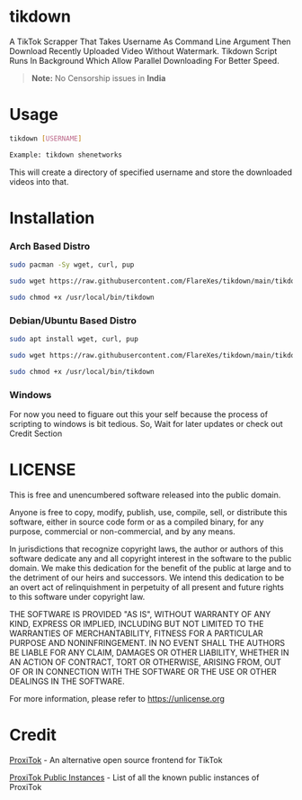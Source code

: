 # tikdown
A TikTok Scrapper That Takes Username As Command Line Argument Then Download Recently Uploaded Video Without Watermark.
Tikdown Script Runs In Background Which Allow Parallel Downloading For Better Speed.

> **Note:** No Censorship issues in **India**

# Usage
```bash
tikdown [USERNAME]

Example: tikdown shenetworks
```
This will create a directory of specified username and store the downloaded videos into that.

# Installation
### Arch Based Distro
```bash
sudo pacman -Sy wget, curl, pup

sudo wget https://raw.githubusercontent.com/FlareXes/tikdown/main/tikdown -O /usr/local/bin/tikdown

sudo chmod +x /usr/local/bin/tikdown
```

### Debian/Ubuntu Based Distro
```bash
sudo apt install wget, curl, pup

sudo wget https://raw.githubusercontent.com/FlareXes/tikdown/main/tikdown -O /usr/local/bin/tikdown

sudo chmod +x /usr/local/bin/tikdown
```

### Windows
For now you need to figuare out this your self because the process of scripting to windows is bit tedious. So, Wait for later updates or check out Credit Section

# LICENSE
This is free and unencumbered software released into the public domain.

Anyone is free to copy, modify, publish, use, compile, sell, or
distribute this software, either in source code form or as a compiled
binary, for any purpose, commercial or non-commercial, and by any
means.

In jurisdictions that recognize copyright laws, the author or authors
of this software dedicate any and all copyright interest in the
software to the public domain. We make this dedication for the benefit
of the public at large and to the detriment of our heirs and
successors. We intend this dedication to be an overt act of
relinquishment in perpetuity of all present and future rights to this
software under copyright law.

THE SOFTWARE IS PROVIDED "AS IS", WITHOUT WARRANTY OF ANY KIND,
EXPRESS OR IMPLIED, INCLUDING BUT NOT LIMITED TO THE WARRANTIES OF
MERCHANTABILITY, FITNESS FOR A PARTICULAR PURPOSE AND NONINFRINGEMENT.
IN NO EVENT SHALL THE AUTHORS BE LIABLE FOR ANY CLAIM, DAMAGES OR
OTHER LIABILITY, WHETHER IN AN ACTION OF CONTRACT, TORT OR OTHERWISE,
ARISING FROM, OUT OF OR IN CONNECTION WITH THE SOFTWARE OR THE USE OR
OTHER DEALINGS IN THE SOFTWARE.

For more information, please refer to <https://unlicense.org>

# Credit
[ProxiTok](https://github.com/pablouser1/ProxiTok) - An alternative open source frontend for TikTok

[ProxiTok Public Instances](https://github.com/pablouser1/ProxiTok/wiki/Public-instances) - List of all the known public instances of ProxiTok
